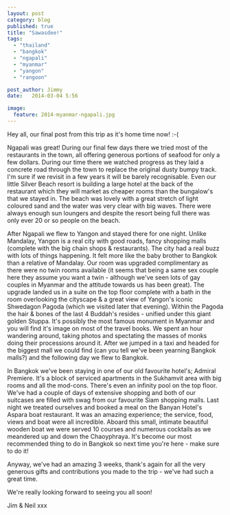 ```yaml
---
layout: post
category: blog
published: true
title: "Sawasdee!"
tags: 
  - "thailand"
  - "bangkok"
  - "ngapali"
  - "myanmar"
  - "yangon"
  - "rangoon"

post_author: Jimmy
date:   2014-03-04 5:56

image:
  feature: 2014-myanmar-ngapali.jpg
---
```

Hey all, our final post from this trip as it's home time now! :-(

Ngapali was great! During our final few days there we tried most of the restaurants in the town, all offering generous portions of seafood for only a few dollars. During our time there we watched progress as they laid a concrete road through the town to replace the original dusty bumpy track. I'm sure if we revisit in a few years it will be barely recognisable. Even our little Silver Beach resort is building a large hotel at the back of the restaurant which they will market as cheaper rooms than the bungalow's that we stayed in. The beach was lovely with a great stretch of light coloured sand and the water was very clear with big waves. There were always enough sun loungers and despite the resort being full there was only ever 20 or so people on the beach.

After Ngapali we flew to Yangon and stayed there for one night. Unlike Mandalay, Yangon is a real city with good roads, fancy shopping malls (complete with the big chain shops & restaurants). The city had a real buzz with lots of things happening. It felt more like the baby brother to Bangkok than a relative of Mandalay. Our room was upgraded complimentary as there were no twin rooms available (it seems that being a same sex couple here they assume you want a twin - although we've seen lots of gay couples in Myanmar and the attitude towards us has been great). The upgrade landed us in a suite on the top floor complete with a bath in the room overlooking the cityscape & a great view of Yangon's iconic Shwedagon Pagoda (which we visited later that evening). Within the Pagoda the hair & bones of the last 4 Buddah's resides - unified under this giant golden Stuppa. It's possibly the most famous monument in Myanmar and you will find it's image on most of the travel books. We spent an hour wandering around, taking photos and spectating the masses of monks doing their processions around it. After we jumped in a taxi and headed for the biggest mall we could find (can you tell we've been yearning Bangkok malls?) and the following day we flew to Bangkok.

In Bangkok we've been staying in one of our old favourite hotel's; Admiral Premiere. It's a block of serviced apartments in the Sukhamvit area with big rooms and all the mod-cons. There's even an infinity pool on the top floor. We've had a couple of days of extensive shopping and both of our suitcases are filled with swag from our favourite Siam shopping malls. Last night we treated ourselves and booked a meal on the Banyan Hotel's Aspara boat restaurant. It was an amazing experience; the service, food, views and boat were all incredible. Aboard this small, intimate beautiful wooden boat we were served 10 courses and numerous cocktails as we meandered up and down the Chaoyphraya. It's become our most recommended thing to do in Bangkok so next time you're here - make sure to do it!

Anyway, we've had an amazing 3 weeks, thank's again for all the very generous gifts and contributions you made to the trip - we've had such a great time.

We're really looking forward to seeing you all soon!

Jim & Neil xxx

